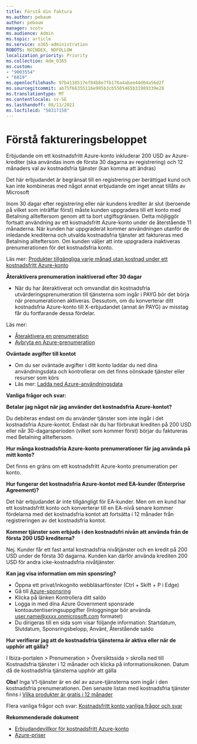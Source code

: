 ```yaml
---
title: Förstå din faktura
ms.author: pebaum
author: pebaum
manager: scotv
ms.audience: Admin
ms.topic: article
ms.service: o365-administration
ROBOTS: NOINDEX, NOFOLLOW
localization_priority: Priority
ms.collection: Adm_O365
ms.custom:
- "9003554"
- "6819"
ms.openlocfilehash: 97b4138517ef84b8e7fb176a4abee44d64a56d2f
ms.sourcegitcommit: ab75f66355116e995b3cb5505465b31989339e28
ms.translationtype: MT
ms.contentlocale: sv-SE
ms.lasthandoff: 08/13/2021
ms.locfileid: "58317158"
---
```

# <a name="understand-billing-amount"></a>Förstå faktureringsbeloppet

Erbjudande om ett kostnadsfritt Azure-konto inkluderar 200 USD av Azure-krediter (ska användas inom de första 30 dagarna av registrering) och 12 månaders val av kostnadsfria tjänster (kan komma att ändras)

Det här erbjudandet är begränsat till en registrering per berättigad kund och kan inte kombineras med något annat erbjudande om inget annat tillåts av Microsoft

Inom 30 dagar efter registrering eller när kundens krediter är slut (beroende på vilket som inträffar först) måste kunden uppgradera till ett konto med Betalning allteftersom genom att ta bort utgiftsgränsen. Detta möjliggör fortsatt användning av ett kostnadsfritt Azure-konto under de återstående 11 månaderna. När kunden har uppgraderat kommer användningen utanför de inledande krediterna och utvalda kostnadsfria tjänster att faktureras med Betalning allteftersom. Om kunden väljer att inte uppgradera inaktiveras prenumerationen för det kostnadsfria konto.

Läs mer: [Produkter tillgängliga varje månad utan kostnad under ett kostnadsfritt Azure-konto](https://azure.microsoft.com/free/free-account-faq/)

**Återaktivera prenumeration inaktiverad efter 30 dagar**

- När du har återaktiverat och omvandlat din kostnadsfria utvärderingsprenumeration till tjänsterna som ingår i PAYG bör det börja när prenumerationen aktiveras. Dessutom, om du konverterar ditt kostnadsfria Azure-konto till X-erbjudandet (annat än PAYG) av misstag får du fortfarande dessa fördelar.

Läs mer: 
- [Återaktivera en prenumeration](https://docs.microsoft.com/azure/billing/billing-subscription-become-disable?WT.mc_id=Portal-Microsoft_Azure_Support)
- [Avbryta en Azure-prenumeration](https://docs.microsoft.com/azure/billing/billing-how-to-cancel-azure-subscription?WT.mc_id=Portal-Microsoft_Azure_Support)

**Oväntade avgifter till kontot**

- Om du ser oväntade avgifter i ditt konto laddar du ned dina användningsdata och kontrollerar om det finns oönskade tjänster eller resurser som körs
- Läs mer: [Ladda ned Azure-användningsdata](https://docs.microsoft.com/azure/billing/billing-download-azure-invoice-daily-usage-date?WT.mc_id=Portal-Microsoft_Azure_Support#download-usage)

**Vanliga frågor och svar:**

**Betalar jag något när jag använder det kostnadsfria Azure-kontot?**

Du debiteras endast om du använder tjänster som inte ingår i det kostnadsfria Azure-kontot. Endast när du har förbrukat krediten på 200 USD eller når 30-dagarsperioden (vilket som kommer först) börjar du faktureras med Betalning allteftersom.

**Hur många kostnadsfria Azure-konto prenumerationer får jag använda på mitt konto?**  

Det finns en gräns om ett kostnadsfritt Azure-konto prenumeration per konto.

**Hur fungerar det kostnadsfria Azure-kontot med EA-kunder (Enterprise Agreement)?**  

Det här erbjudandet är inte tillgängligt för EA-kunder. Men om en kund har ett kostnadsfritt konto och konverterar till en EA-nivå senare kommer fördelarna med det kostnadsfria kontot att fortsätta i 12 månader från registreringen av det kostnadsfria kontot.

**Kommer tjänster som erbjuds i den kostnadsfri nivån att använda från de första 200 USD krediterna?**  

Nej. Kunder får ett fast antal kostnadsfria nivåtjänster och en kredit på 200 USD under de första 30 dagarna. Kunden kan därför använda krediten 200 USD för andra icke-kostnadsfria nivåtjänster.

**Kan jag visa information om min sponsring?**

- Öppna ett privat/inkognito webbläsarfönster (Ctrl + Skift + P i Edge)
- Gå till [Azure-sponsring](http://www.microsoftazuresponsorships.com/)
- Klicka på länken Kontrollera ditt saldo
- Logga in med dina Azure Government sponsrade kontoautentiseringsuppgifter (Inloggningar bör använda user.name@xxxx.onmicrosoft.com formatet)
- Du dirigeras till en sida som visar följande information: Startdatum, Slutdatum, Sponsringsbelopp, Använt, Återstående saldo

**Hur verifierar jag att de kostnadsfria tjänsterna är aktiva eller när de upphör att gälla?**

I Ibiza-portalen > Prenumeration > Översiktssida > skrolla ned till Kostnadsfria tjänster i 12 månader och klicka på informationsikonen. Datum då de kostnadsfria tjänsterna upphör att gälla

**Obs!** Inga V1-tjänster är en del av azure-tjänsterna som ingår i den kostnadsfria prenumerationen. Den senaste listan med kostnadsfria tjänster finns i [Vilka produkter är gratis i 12 månader](http://www.microsoftazuresponsorships.com/)

Flera vanliga frågor och svar: [Kostnadsfritt konto vanliga frågor och svar](https://azure.microsoft.com/free/free-account-faq/)

**Rekommenderade dokument**

- [Erbjudandevillkor för kostnadsfritt Azure-konto](https://azure.microsoft.com/offers/ms-azr-0044p/)
- [Azure-priser](https://azure.microsoft.com/pricing/)